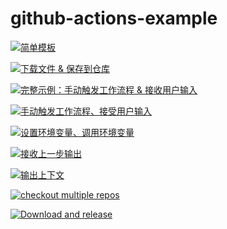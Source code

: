 # github-actions-example
[![简单模板](https://github.com/Nomeqc/github-actions-example/actions/workflows/simple.yml/badge.svg)](https://github.com/Nomeqc/github-actions-example/actions/workflows/simple.yml)

[![下载文件 & 保存到仓库](https://github.com/Nomeqc/github-actions-example/actions/workflows/downfile_commit.yml/badge.svg)](https://github.com/Nomeqc/github-actions-example/actions/workflows/downfile_commit.yml)

[![完整示例：手动触发工作流程 & 接收用户输入](https://github.com/Nomeqc/github-actions-example/actions/workflows/workflow_dispatch_inputs.yml/badge.svg)](https://github.com/Nomeqc/github-actions-example/actions/workflows/workflow_dispatch_inputs.yml)

[![手动触发工作流程、接受用户输入](https://github.com/Nomeqc/github-actions-example/actions/workflows/Manually%20triggered%20workflow%20(accept%20user%20input).yml/badge.svg)](https://github.com/Nomeqc/github-actions-example/actions/workflows/Manually%20triggered%20workflow%20(accept%20user%20input).yml)

[![设置环境变量、调用环境变量](https://github.com/Nomeqc/github-actions-example/actions/workflows/environment-testing.yml/badge.svg)](https://github.com/Nomeqc/github-actions-example/actions/workflows/environment-testing.yml)

[![接收上一步输出](https://github.com/nomeqc/github-actions-example/actions/workflows/access-last-step-ouput.yml/badge.svg)](https://github.com/nomeqc/github-actions-example/actions/workflows/access-last-step-ouput.yml)

[![输出上下文     ](https://github.com/Nomeqc/github-actions-example/actions/workflows/print_context.yml/badge.svg)](https://github.com/Nomeqc/github-actions-example/actions/workflows/print_context.yml)

[![checkout multiple repos](https://github.com/nomeqc/github-actions-example/actions/workflows/checkout-multiple-repos.yml/badge.svg)](https://github.com/nomeqc/github-actions-example/actions/workflows/checkout-multiple-repos.yml)

[![Download and release](https://github.com/nomeqc/github-actions-example/actions/workflows/downfile-release.yml/badge.svg)](https://github.com/nomeqc/github-actions-example/actions/workflows/downfile-release.yml)

